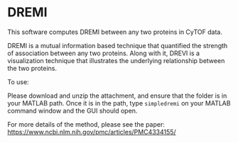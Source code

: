# DREMI

This software computes DREMI between any two proteins in CyTOF data. 

DREMI is a mutual information based technique that quantified the strength of association between any two proteins. Along with it, DREVI is a visualization technique that illustrates the underlying relationship between the two proteins.

To use: 

Please download and unzip the attachment, and ensure that the folder is in your MATLAB path. Once it is in the path, type ``simpledremi`` on your MATLAB command window and the GUI should open.

For more details of the method, please see the paper: https://www.ncbi.nlm.nih.gov/pmc/articles/PMC4334155/

